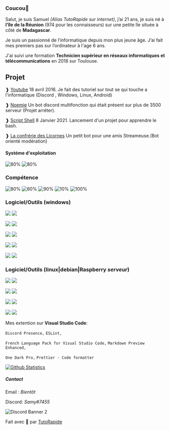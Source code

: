 ### Coucou👋

Salut, je suis Samuel *(Alias  TutoRapide sur internet)*, j’ai 21 ans, je suis né à **l’île de la Réunion** (974 pour les connaisseurs) sur une petite île située à côté de **Madagascar**. 

Je suis un passionné de l’informatique depuis mon plus jeune âge. J’ai fait mes premiers pas sur l’ordinateur à l'age 6 ans.

J'ai suivi une formation **Technicien supérieur en réseaux informatiques et télécommunications** en 2018 sur Toulouse.

## Projet

❱ [Youtube](https://www.youtube.com/TutoRapide) 18 avril 2016. Je fait des tutoriel sur tout se qui touche a l'informatique (Discord , Windows, Linux, Android)

❱ [Noemie](#) Un bot discord multifonction qui était présent sur plus de 3500 serveur (Projet arréter).

❱ [Script Shell](https://github.com/T-TutoRapide) 8 Janvier 2021. Lancement d'un projet pour apprendre le bash.

❱ [La confrérie des Licornes](https://discord.gg/2fRyZpv) Un petit bot pour une amis Streameuse.(Bot orienté modération) <br/>


#### Systéme d'exploitation

<img src="https://progress-bar.dev/80?title=linux(debian/ubuntu)" alt="80%"> <img src="https://progress-bar.dev/90?title=Windows" alt="80%">


### Compétence

<img src="https://progress-bar.dev/80?title=Nginx" alt="80%"> <img src="https://progress-bar.dev/60?title=Apache" alt="60%"> <img src="https://progress-bar.dev/90?title=wordpress" alt="90%"> <img src="https://progress-bar.dev/10?title=Bash" alt="10%"> <img src="https://progress-bar.dev/100?title=Préparation%20de%20tutoriel" alt="100%">
  
### Logiciel/Outils (windows)

<img src="https://img.shields.io/badge/adobe%20photoshop%20-%2331A8FF.svg?&style=for-the-badge&logo=adobe%20photoshop&logoColor=white"/> <img src="https://img.shields.io/badge/adobe%20premiere%20pro%20-%239999FF.svg?&style=for-the-badge&logo=adobe%20premiere%20pro&logoColor=white"/> 

<img src="https://img.shields.io/badge/visual%20studio%20code%20-%23007ACC.svg?&style=for-the-badge&logo=visual-studio-code&logoColor=white"/> <img src="https://img.shields.io/badge/Nodemon%20-%2376D04B.svg?&style=for-the-badge&logo=Nodemon&logoColor=white"/>

<img src="https://img.shields.io/badge/Node.js%20-%23339933.svg?&style=for-the-badge&logo=node.js&logoColor=white"/> <img src="https://img.shields.io/badge/NPM%20-%23CB3837.svg?&style=for-the-badge&logo=npm&logoColor=white"/>

<img src="https://img.shields.io/badge/Open%20Broadcaster%20Software%20-%23302E31.svg?&style=for-the-badge&logo=OBS-Studio&logoColor=white"/> <img src="https://img.shields.io/badge/raspberry%20pi%20imager%20-%23F05032.svg?&style=for-the-badge&logo=Git&logoColor=white"/>

<img src="https://img.shields.io/badge/GitHub%20Desktop%20-%23A81C7D.svg?&style=for-the-badge&logo=GitHub&logoColor=white"/> <img src="https://img.shields.io/badge/Git%20-%23F05032.svg?&style=for-the-badge&logo=Git&logoColor=white"/>

### Logiciel/Outils (linux|debian|Raspberry *serveur*)

<img src="https://img.shields.io/badge/Node.js%20-%23339933.svg?&style=for-the-badge&logo=node.js&logoColor=white"/> <img src="https://img.shields.io/badge/NPM%20-%23CB3837.svg?&style=for-the-badge&logo=npm&logoColor=white"/>

<img src="https://img.shields.io/badge/NGINX%20-%23269539.svg?&style=for-the-badge&logo=NGINX&logoColor=white"/> <img src="https://img.shields.io/badge/Apache%20-%23D22128.svg?&style=for-the-badge&logo=apache&logoColor=white"/>

<img src="https://img.shields.io/badge/Mysql%20-%234479A1.svg?&style=for-the-badge&logo=MySQL&logoColor=white"/> <img src="https://img.shields.io/badge/MongoDB%20-%2347A248.svg?&style=for-the-badge&logo=MongoDB&logoColor=white"/>

<img src="https://img.shields.io/badge/PHP%20-%23777BB4.svg?&style=for-the-badge&logo=php&logoColor=white"/> <img src="https://img.shields.io/badge/Git%20-%23F05032.svg?&style=for-the-badge&logo=Git&logoColor=white"/>


Mes extention sur **Visual Studio Code**:

`Discord Presence,`
`ESLint,`

`French Language Pack for Visual Studio Code,`
`Markdown Preview Enhanced,`

`One Dark Pro,`
`Prettier - Code formatter`

  [![Github Statistics](https://github-stats.tutorapide.vercel.app/api?username=TutoRapide&theme=radical)](https://github.com/anuraghazra/github-readme-stats)

##### Contact

Email : *Bientôt*

Discord: *Samy#7455*

![Discord Banner 2](https://discordapp.com/api/guilds/753294055554809956/widget.png?style=banner2)

Fait avec 💖 par [TutoRapide](https://discord.gg/YM9XTZP)

